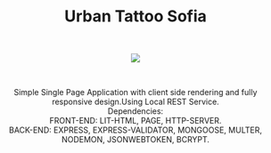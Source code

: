 <h1 align="center">Urban Tattoo Sofia</h1>
<br>
<p align="center">
  <img align="center" src="https://github.com/viktor0110/urban/blob/master/site-review/urban-site-review.gif" />
</p>
<br>
<p align="center">
Simple Single Page Application with client side rendering and fully responsive design.Using Local REST Service. 
<br>
Dependencies:<br>
  FRONT-END: LIT-HTML, PAGE, HTTP-SERVER.<br>
  BACK-END: EXPRESS, EXPRESS-VALIDATOR, MONGOOSE, MULTER, NODEMON, JSONWEBTOKEN, BCRYPT.
</p>
